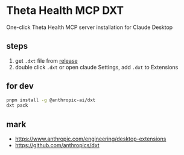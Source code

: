 # Theta Health MCP DXT

One-click Theta Health MCP server installation for Claude Desktop

## steps

1. get `.dxt` file from [release](https://github.com/theta4ai/theta-health-mcp-dxt/releases)
2. double click `.dxt` or open claude Settings, add `.dxt` to Extensions

## for dev

```sh
pnpm install -g @anthropic-ai/dxt
dxt pack
```

## mark

- https://www.anthropic.com/engineering/desktop-extensions
- https://github.com/anthropics/dxt